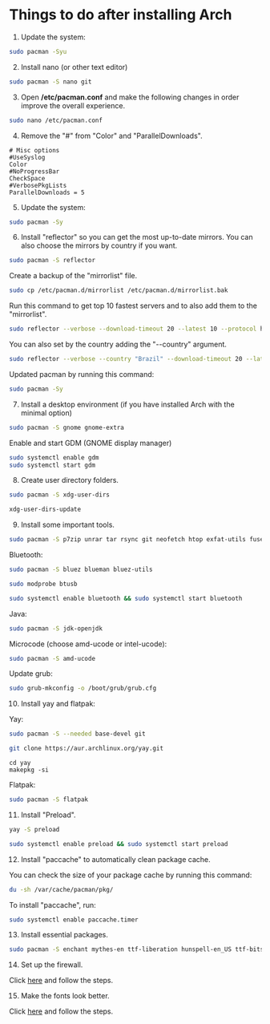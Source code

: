 # Things to do after installing Arch

1. Update the system:

```bash
sudo pacman -Syu
```

2. Install nano (or other text editor)

```bash
sudo pacman -S nano git 
```

3. Open **/etc/pacman.conf** and make the following changes in order improve the overall experience.

```bash
sudo nano /etc/pacman.conf
```

4. Remove the "#" from "Color" and "ParallelDownloads". 

```plaintext
# Misc options
#UseSyslog
Color
#NoProgressBar
CheckSpace
#VerbosePkgLists
ParallelDownloads = 5
```

5. Update the system:
```bash
sudo pacman -Sy
```

6. Install "reflector" so you can get the most up-to-date mirrors. You can also choose the mirrors by country if you want.

```bash
sudo pacman -S reflector
```

Create a backup of the "mirrorlist" file.

```bash
sudo cp /etc/pacman.d/mirrorlist /etc/pacman.d/mirrorlist.bak
```

Run this command to get top 10 fastest servers and to also add them to the "mirrorlist".

```bash
sudo reflector --verbose --download-timeout 20 --latest 10 --protocol https --sort rate --save /etc/pacman.d/mirrorlist
```

You can also set by the country adding the "--country" argument.

```bash
sudo reflector --verbose --country "Brazil" --download-timeout 20 --latest 10 --protocol https --sort rate --save /etc/pacman.d/mirrorlist
```

Updated pacman by running this command:

```bash
sudo pacman -Sy
```

7. Install a desktop environment (if you have installed Arch with the minimal option)

```bash
sudo pacman -S gnome gnome-extra
```
Enable and start GDM (GNOME display manager)

```bash
sudo systemctl enable gdm
sudo systemctl start gdm
```

8. Create user directory folders.

```bash
sudo pacman -S xdg-user-dirs
```

```bash
xdg-user-dirs-update
```

9. Install some important tools.

```bash
sudo pacman -S p7zip unrar tar rsync git neofetch htop exfat-utils fuse-exfat ntfs-3g flac jasper aria2  
```

Bluetooth:

```bash
sudo pacman -S bluez blueman bluez-utils
```
```bash
sudo modprobe btusb
```
```bash
sudo systemctl enable bluetooth && sudo systemctl start bluetooth
```

Java:

```bash
sudo pacman -S jdk-openjdk
```

Microcode (choose amd-ucode or intel-ucode):

```bash
sudo pacman -S amd-ucode
```

Update grub:

```bash
sudo grub-mkconfig -o /boot/grub/grub.cfg
```

10. Install yay and flatpak:

Yay:

```bash
sudo pacman -S --needed base-devel git
```

```bash
git clone https://aur.archlinux.org/yay.git
```

```plaintext
cd yay
makepkg -si
```

Flatpak:

```bash
sudo pacman -S flatpak
```

11. Install "Preload".

```bash
yay -S preload
```

```bash
sudo systemctl enable preload && sudo systemctl start preload
```

12. Install "paccache" to automatically clean package cache.

You can check the size of your package cache by running this command:

```bash
du -sh /var/cache/pacman/pkg/
```

To install "paccache", run: 

```bash
sudo systemctl enable paccache.timer
```

13. Install essential packages.

```bash
sudo pacman -S enchant mythes-en ttf-liberation hunspell-en_US ttf-bitstream-vera pkgstats adobe-source-sans-pro-fonts gst-plugins-good ttf-droid ttf-dejavu aspell-en icedtea-web gst-libav ttf-ubuntu-font-family ttf-anonymous-pro jre8-openjdk languagetool libmythes 
```

14. Set up the firewall.

Click [here](https://github.com/eloymelo/linux-documentation/blob/main/Firewall/firewall-settings.md) and follow the steps.

15. Make the fonts look better.

Click [here](https://github.com/eloymelo/linux-documentation/blob/main/Fonts/fonts.md) and follow the steps.